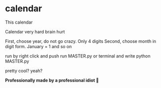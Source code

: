 # calendar

This calendar

Calendar very hard
brain hurt

First, choose year, do not go crazy. Only 4 digits
Second, choose month in digit form. January = 1 and so on

run by right click and push run MASTER.py or
terminal and write python MASTER.py

pretty cool? yeah? 

********Professionally made by a professional idiot 🧊********

